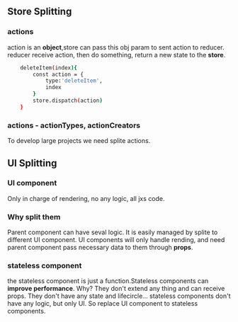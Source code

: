 
##  Store Splitting

### actions

action is an **object**,store can pass this obj param to sent action to reducer. reducer receive action, then do something, return a new state to the **store**.

```bash
    deleteItem(index){
        const action = {
            type:'deleteItem',
            index
        }
        store.dispatch(action)
    }
```

### actions - actionTypes, actionCreators

To develop large projects we need splite actions.


## UI Splitting

### UI component

Only in charge of rendering, no any logic, all jxs code. 

### Why split them

Parent component can have seval logic. It is easily managed by splite to different UI component. UI components will only handle rending, and need parent component pass necessary data to them through **props**.

### stateless component
the stateless component is just a function.Stateless components can **improve performance**. Why?
They don't extend any thing and can receive props.
They don't have any state and lifecircle...
stateless components don't have any logic, but only UI.
So replace UI component to stateless components.


